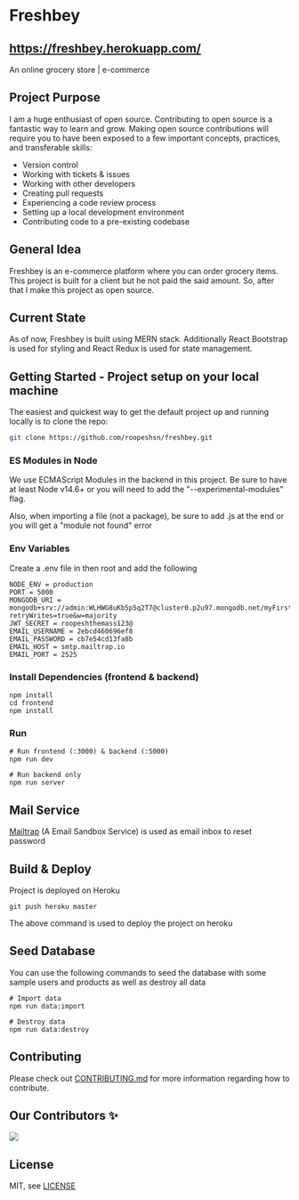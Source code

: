 # Freshbey

## https://freshbey.herokuapp.com/

An online grocery store | e-commerce

## Project Purpose

I am a huge enthusiast of open source. Contributing to open source is a fantastic way to learn and grow. Making open source contributions will require you to have been exposed to a few important concepts, practices, and transferable skills:

- Version control
- Working with tickets & issues
- Working with other developers
- Creating pull requests
- Experiencing a code review process
- Setting up a local development environment
- Contributing code to a pre-existing codebase

## General Idea

Freshbey is an e-commerce platform where you can order grocery items. This project is built for a client but he not paid the said amount. So, after that I make this project as open source.

## Current State

As of now, Freshbey is built using MERN stack. Additionally React Bootstrap is used for styling and React Redux is used for state management.

## Getting Started - Project setup on your local machine

The easiest and quickest way to get the default project up and running locally is to clone the repo:

```bash
git clone https://github.com/roopeshsn/freshbey.git
```

### ES Modules in Node

We use ECMAScript Modules in the backend in this project. Be sure to have at least Node v14.6+ or you will need to add the "--experimental-modules" flag.

Also, when importing a file (not a package), be sure to add .js at the end or you will get a "module not found" error

<!-- You can also install and setup Babel if you would like -->

### Env Variables

Create a .env file in then root and add the following

```
NODE_ENV = production
PORT = 5000
MONGODB_URI = mongodb+srv://admin:WLHWG8uKb5p5q2T7@cluster0.p2u97.mongodb.net/myFirstDatabase?retryWrites=true&w=majority
JWT_SECRET = roopeshthemass123@
EMAIL_USERNAME = 2ebcd460696ef8
EMAIL_PASSWORD = cb7e54cd13fa8b
EMAIL_HOST = smtp.mailtrap.io
EMAIL_PORT = 2525
```

### Install Dependencies (frontend & backend)

```
npm install
cd frontend
npm install
```

### Run

```
# Run frontend (:3000) & backend (:5000)
npm run dev

# Run backend only
npm run server
```

## Mail Service

[Mailtrap](https://www.example.com) (A Email Sandbox Service) is used as email inbox to reset password

## Build & Deploy

Project is deployed on Heroku

```
git push heroku master
```

The above command is used to deploy the project on heroku

## Seed Database

You can use the following commands to seed the database with some sample users and products as well as destroy all data

```
# Import data
npm run data:import

# Destroy data
npm run data:destroy
```

## Contributing

Please check out [CONTRIBUTING.md](CONTRIBUTING.md) for more information regarding how to contribute.

## Our Contributors ✨

<a href="https://github.com/roopeshsn/freshbey/graphs/contributors">
  <img src="https://contrib.rocks/image?repo=roopeshsn/freshbey" />
</a>

## License

MIT, see [LICENSE](LICENSE)

